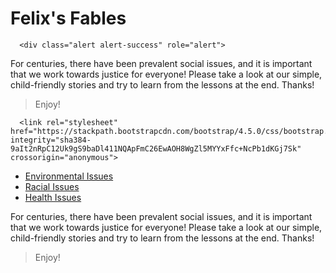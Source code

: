 # Felix's Fables
<html>
    <head>
        <title>My Great Game</title>
    </head>
    <body> 
      
      <div class="alert alert-success" role="alert">
  For centuries, there have been prevalent social issues, and it is important that we work towards justice for everyone! Please take a look at our simple, child-friendly stories and try to learn from the lessons at the end. Thanks!
</div>  
  <blockquote class="blockquote text-center"> Enjoy! </blockquote>

      <link rel="stylesheet" href="https://stackpath.bootstrapcdn.com/bootstrap/4.5.0/css/bootstrap.min.css" integrity="sha384-9aIt2nRpC12Uk9gS9baDl411NQApFmC26EwAOH8WgZl5MYYxFfc+NcPb1dKGj7Sk" crossorigin="anonymous">
<div> 
    <ul class="nav nav-pills">
  <li class="nav-item">
    <a class="nav-link active" href="#">Environmental Issues</a>
  </li>
  <li class="nav-item">
    <a class="nav-link" href="#">Racial Issues</a>
  </li>
  <li class="nav-item">
    <a class="nav-link" href="#">Health Issues</a>
  </li>
  
</ul> 
    
</div>

<div class="alert alert-success" role="alert">
  For centuries, there have been prevalent social issues, and it is important that we work towards justice for everyone! Please take a look at our simple, child-friendly stories and try to learn from the lessons at the end. Thanks!
</div>  
  <blockquote class="blockquote text-center"> Enjoy! </blockquote>

<div>

</div>
<div>
 
</div>

   </body>
</html>

